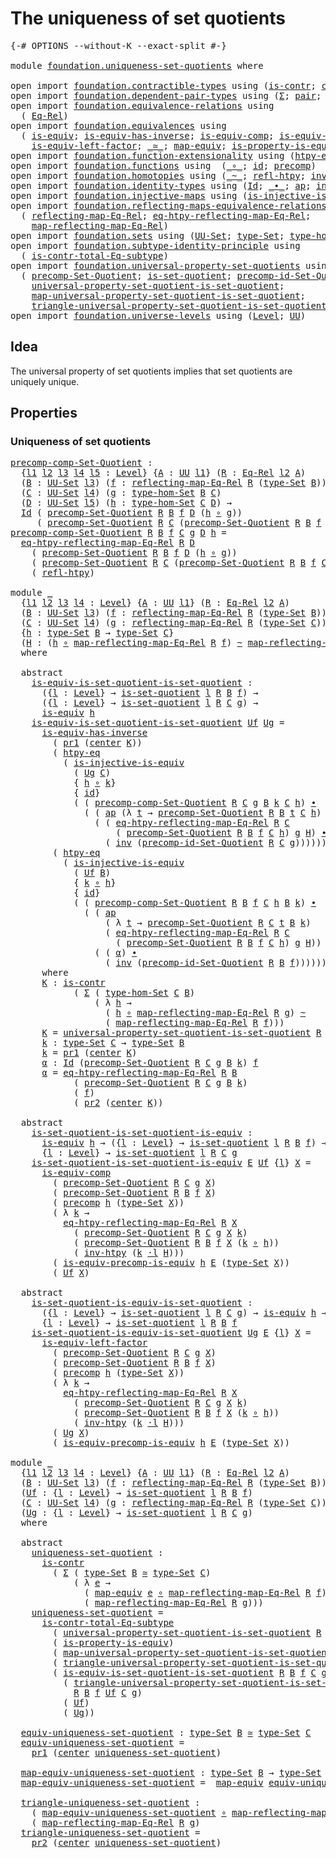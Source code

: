 # The uniqueness of set quotients

<pre class="Agda"><a id="44" class="Symbol">{-#</a> <a id="48" class="Keyword">OPTIONS</a> <a id="56" class="Pragma">--without-K</a> <a id="68" class="Pragma">--exact-split</a> <a id="82" class="Symbol">#-}</a>

<a id="87" class="Keyword">module</a> <a id="94" href="foundation.uniqueness-set-quotients.html" class="Module">foundation.uniqueness-set-quotients</a> <a id="130" class="Keyword">where</a>

<a id="137" class="Keyword">open</a> <a id="142" class="Keyword">import</a> <a id="149" href="foundation.contractible-types.html" class="Module">foundation.contractible-types</a> <a id="179" class="Keyword">using</a> <a id="185" class="Symbol">(</a><a id="186" href="foundation-core.contractible-types.html#992" class="Function">is-contr</a><a id="194" class="Symbol">;</a> <a id="196" href="foundation-core.contractible-types.html#1085" class="Function">center</a><a id="202" class="Symbol">)</a>
<a id="204" class="Keyword">open</a> <a id="209" class="Keyword">import</a> <a id="216" href="foundation.dependent-pair-types.html" class="Module">foundation.dependent-pair-types</a> <a id="248" class="Keyword">using</a> <a id="254" class="Symbol">(</a><a id="255" href="foundation-core.dependent-pair-types.html#502" class="Record">Σ</a><a id="256" class="Symbol">;</a> <a id="258" href="foundation-core.dependent-pair-types.html#575" class="InductiveConstructor">pair</a><a id="262" class="Symbol">;</a> <a id="264" href="foundation-core.dependent-pair-types.html#592" class="Field">pr1</a><a id="267" class="Symbol">;</a> <a id="269" href="foundation-core.dependent-pair-types.html#604" class="Field">pr2</a><a id="272" class="Symbol">)</a>
<a id="274" class="Keyword">open</a> <a id="279" class="Keyword">import</a> <a id="286" href="foundation.equivalence-relations.html" class="Module">foundation.equivalence-relations</a> <a id="319" class="Keyword">using</a>
  <a id="327" class="Symbol">(</a> <a id="329" href="foundation.equivalence-relations.html#957" class="Function">Eq-Rel</a><a id="335" class="Symbol">)</a>
<a id="337" class="Keyword">open</a> <a id="342" class="Keyword">import</a> <a id="349" href="foundation.equivalences.html" class="Module">foundation.equivalences</a> <a id="373" class="Keyword">using</a>
  <a id="381" class="Symbol">(</a> <a id="383" href="foundation-core.equivalences.html#1542" class="Function">is-equiv</a><a id="391" class="Symbol">;</a> <a id="393" href="foundation-core.equivalences.html#2999" class="Function">is-equiv-has-inverse</a><a id="413" class="Symbol">;</a> <a id="415" href="foundation-core.equivalences.html#7183" class="Function">is-equiv-comp</a><a id="428" class="Symbol">;</a> <a id="430" href="foundation.equivalences.html#7843" class="Function">is-equiv-precomp-is-equiv</a><a id="455" class="Symbol">;</a>
    <a id="461" href="foundation-core.equivalences.html#8158" class="Function">is-equiv-left-factor</a><a id="481" class="Symbol">;</a> <a id="483" href="foundation-core.equivalences.html#1607" class="Function Operator">_≃_</a><a id="486" class="Symbol">;</a> <a id="488" href="foundation-core.equivalences.html#1807" class="Function">map-equiv</a><a id="497" class="Symbol">;</a> <a id="499" href="foundation.equivalences.html#12189" class="Function">is-property-is-equiv</a><a id="519" class="Symbol">)</a>
<a id="521" class="Keyword">open</a> <a id="526" class="Keyword">import</a> <a id="533" href="foundation.function-extensionality.html" class="Module">foundation.function-extensionality</a> <a id="568" class="Keyword">using</a> <a id="574" class="Symbol">(</a><a id="575" href="foundation-core.function-extensionality.html#964" class="Function">htpy-eq</a><a id="582" class="Symbol">)</a>
<a id="584" class="Keyword">open</a> <a id="589" class="Keyword">import</a> <a id="596" href="foundation.functions.html" class="Module">foundation.functions</a> <a id="617" class="Keyword">using</a>  <a id="624" class="Symbol">(</a><a id="625" href="foundation-core.functions.html#407" class="Function Operator">_∘_</a><a id="628" class="Symbol">;</a> <a id="630" href="foundation-core.functions.html#309" class="Function">id</a><a id="632" class="Symbol">;</a> <a id="634" href="foundation-core.functions.html#925" class="Function">precomp</a><a id="641" class="Symbol">)</a>
<a id="643" class="Keyword">open</a> <a id="648" class="Keyword">import</a> <a id="655" href="foundation.homotopies.html" class="Module">foundation.homotopies</a> <a id="677" class="Keyword">using</a> <a id="683" class="Symbol">(</a><a id="684" href="foundation-core.homotopies.html#545" class="Function Operator">_~_</a><a id="687" class="Symbol">;</a> <a id="689" href="foundation-core.homotopies.html#710" class="Function">refl-htpy</a><a id="698" class="Symbol">;</a> <a id="700" href="foundation-core.homotopies.html#967" class="Function">inv-htpy</a><a id="708" class="Symbol">;</a> <a id="710" href="foundation-core.homotopies.html#1846" class="Function Operator">_·l_</a><a id="714" class="Symbol">)</a>
<a id="716" class="Keyword">open</a> <a id="721" class="Keyword">import</a> <a id="728" href="foundation.identity-types.html" class="Module">foundation.identity-types</a> <a id="754" class="Keyword">using</a> <a id="760" class="Symbol">(</a><a id="761" href="foundation-core.identity-types.html#1754" class="Datatype">Id</a><a id="763" class="Symbol">;</a> <a id="765" href="foundation-core.identity-types.html#2412" class="Function Operator">_∙_</a><a id="768" class="Symbol">;</a> <a id="770" href="foundation-core.identity-types.html#4017" class="Function">ap</a><a id="772" class="Symbol">;</a> <a id="774" href="foundation-core.identity-types.html#2716" class="Function">inv</a><a id="777" class="Symbol">)</a>
<a id="779" class="Keyword">open</a> <a id="784" class="Keyword">import</a> <a id="791" href="foundation.injective-maps.html" class="Module">foundation.injective-maps</a> <a id="817" class="Keyword">using</a> <a id="823" class="Symbol">(</a><a id="824" href="foundation.injective-maps.html#2755" class="Function">is-injective-is-equiv</a><a id="845" class="Symbol">)</a>
<a id="847" class="Keyword">open</a> <a id="852" class="Keyword">import</a> <a id="859" href="foundation.reflecting-maps-equivalence-relations.html" class="Module">foundation.reflecting-maps-equivalence-relations</a> <a id="908" class="Keyword">using</a>
  <a id="916" class="Symbol">(</a> <a id="918" href="foundation.reflecting-maps-equivalence-relations.html#1565" class="Function">reflecting-map-Eq-Rel</a><a id="939" class="Symbol">;</a> <a id="941" href="foundation.reflecting-maps-equivalence-relations.html#4967" class="Function">eq-htpy-reflecting-map-Eq-Rel</a><a id="970" class="Symbol">;</a>
    <a id="976" href="foundation.reflecting-maps-equivalence-relations.html#1687" class="Function">map-reflecting-map-Eq-Rel</a><a id="1001" class="Symbol">)</a>
<a id="1003" class="Keyword">open</a> <a id="1008" class="Keyword">import</a> <a id="1015" href="foundation.sets.html" class="Module">foundation.sets</a> <a id="1031" class="Keyword">using</a> <a id="1037" class="Symbol">(</a><a id="1038" href="foundation-core.sets.html#1177" class="Function">UU-Set</a><a id="1044" class="Symbol">;</a> <a id="1046" href="foundation-core.sets.html#1291" class="Function">type-Set</a><a id="1054" class="Symbol">;</a> <a id="1056" href="foundation.sets.html#3622" class="Function">type-hom-Set</a><a id="1068" class="Symbol">)</a>
<a id="1070" class="Keyword">open</a> <a id="1075" class="Keyword">import</a> <a id="1082" href="foundation.subtype-identity-principle.html" class="Module">foundation.subtype-identity-principle</a> <a id="1120" class="Keyword">using</a>
  <a id="1128" class="Symbol">(</a> <a id="1130" href="foundation-core.subtype-identity-principle.html#1572" class="Function">is-contr-total-Eq-subtype</a><a id="1155" class="Symbol">)</a>
<a id="1157" class="Keyword">open</a> <a id="1162" class="Keyword">import</a> <a id="1169" href="foundation.universal-property-set-quotients.html" class="Module">foundation.universal-property-set-quotients</a> <a id="1213" class="Keyword">using</a>
  <a id="1221" class="Symbol">(</a> <a id="1223" href="foundation.universal-property-set-quotients.html#4303" class="Function">precomp-Set-Quotient</a><a id="1243" class="Symbol">;</a> <a id="1245" href="foundation.universal-property-set-quotients.html#4582" class="Function">is-set-quotient</a><a id="1260" class="Symbol">;</a> <a id="1262" href="foundation.universal-property-set-quotients.html#5560" class="Function">precomp-id-Set-Quotient</a><a id="1285" class="Symbol">;</a>
    <a id="1291" href="foundation.universal-property-set-quotients.html#6025" class="Function">universal-property-set-quotient-is-set-quotient</a><a id="1338" class="Symbol">;</a>
    <a id="1344" href="foundation.universal-property-set-quotients.html#6519" class="Function">map-universal-property-set-quotient-is-set-quotient</a><a id="1395" class="Symbol">;</a>
    <a id="1401" href="foundation.universal-property-set-quotients.html#6870" class="Function">triangle-universal-property-set-quotient-is-set-quotient</a><a id="1457" class="Symbol">)</a>
<a id="1459" class="Keyword">open</a> <a id="1464" class="Keyword">import</a> <a id="1471" href="foundation.universe-levels.html" class="Module">foundation.universe-levels</a> <a id="1498" class="Keyword">using</a> <a id="1504" class="Symbol">(</a><a id="1505" href="Agda.Primitive.html#597" class="Postulate">Level</a><a id="1510" class="Symbol">;</a> <a id="1512" href="foundation-core.universe-levels.html#222" class="Primitive">UU</a><a id="1514" class="Symbol">)</a>
</pre>
## Idea

The universal property of set quotients implies that set quotients are uniquely unique.

## Properties

### Uniqueness of set quotients

<pre class="Agda"><a id="precomp-comp-Set-Quotient"></a><a id="1675" href="foundation.uniqueness-set-quotients.html#1675" class="Function">precomp-comp-Set-Quotient</a> <a id="1701" class="Symbol">:</a>
  <a id="1705" class="Symbol">{</a><a id="1706" href="foundation.uniqueness-set-quotients.html#1706" class="Bound">l1</a> <a id="1709" href="foundation.uniqueness-set-quotients.html#1709" class="Bound">l2</a> <a id="1712" href="foundation.uniqueness-set-quotients.html#1712" class="Bound">l3</a> <a id="1715" href="foundation.uniqueness-set-quotients.html#1715" class="Bound">l4</a> <a id="1718" href="foundation.uniqueness-set-quotients.html#1718" class="Bound">l5</a> <a id="1721" class="Symbol">:</a> <a id="1723" href="Agda.Primitive.html#597" class="Postulate">Level</a><a id="1728" class="Symbol">}</a> <a id="1730" class="Symbol">{</a><a id="1731" href="foundation.uniqueness-set-quotients.html#1731" class="Bound">A</a> <a id="1733" class="Symbol">:</a> <a id="1735" href="foundation-core.universe-levels.html#222" class="Primitive">UU</a> <a id="1738" href="foundation.uniqueness-set-quotients.html#1706" class="Bound">l1</a><a id="1740" class="Symbol">}</a> <a id="1742" class="Symbol">(</a><a id="1743" href="foundation.uniqueness-set-quotients.html#1743" class="Bound">R</a> <a id="1745" class="Symbol">:</a> <a id="1747" href="foundation.equivalence-relations.html#957" class="Function">Eq-Rel</a> <a id="1754" href="foundation.uniqueness-set-quotients.html#1709" class="Bound">l2</a> <a id="1757" href="foundation.uniqueness-set-quotients.html#1731" class="Bound">A</a><a id="1758" class="Symbol">)</a>
  <a id="1762" class="Symbol">(</a><a id="1763" href="foundation.uniqueness-set-quotients.html#1763" class="Bound">B</a> <a id="1765" class="Symbol">:</a> <a id="1767" href="foundation-core.sets.html#1177" class="Function">UU-Set</a> <a id="1774" href="foundation.uniqueness-set-quotients.html#1712" class="Bound">l3</a><a id="1776" class="Symbol">)</a> <a id="1778" class="Symbol">(</a><a id="1779" href="foundation.uniqueness-set-quotients.html#1779" class="Bound">f</a> <a id="1781" class="Symbol">:</a> <a id="1783" href="foundation.reflecting-maps-equivalence-relations.html#1565" class="Function">reflecting-map-Eq-Rel</a> <a id="1805" href="foundation.uniqueness-set-quotients.html#1743" class="Bound">R</a> <a id="1807" class="Symbol">(</a><a id="1808" href="foundation-core.sets.html#1291" class="Function">type-Set</a> <a id="1817" href="foundation.uniqueness-set-quotients.html#1763" class="Bound">B</a><a id="1818" class="Symbol">))</a>
  <a id="1823" class="Symbol">(</a><a id="1824" href="foundation.uniqueness-set-quotients.html#1824" class="Bound">C</a> <a id="1826" class="Symbol">:</a> <a id="1828" href="foundation-core.sets.html#1177" class="Function">UU-Set</a> <a id="1835" href="foundation.uniqueness-set-quotients.html#1715" class="Bound">l4</a><a id="1837" class="Symbol">)</a> <a id="1839" class="Symbol">(</a><a id="1840" href="foundation.uniqueness-set-quotients.html#1840" class="Bound">g</a> <a id="1842" class="Symbol">:</a> <a id="1844" href="foundation.sets.html#3622" class="Function">type-hom-Set</a> <a id="1857" href="foundation.uniqueness-set-quotients.html#1763" class="Bound">B</a> <a id="1859" href="foundation.uniqueness-set-quotients.html#1824" class="Bound">C</a><a id="1860" class="Symbol">)</a>
  <a id="1864" class="Symbol">(</a><a id="1865" href="foundation.uniqueness-set-quotients.html#1865" class="Bound">D</a> <a id="1867" class="Symbol">:</a> <a id="1869" href="foundation-core.sets.html#1177" class="Function">UU-Set</a> <a id="1876" href="foundation.uniqueness-set-quotients.html#1718" class="Bound">l5</a><a id="1878" class="Symbol">)</a> <a id="1880" class="Symbol">(</a><a id="1881" href="foundation.uniqueness-set-quotients.html#1881" class="Bound">h</a> <a id="1883" class="Symbol">:</a> <a id="1885" href="foundation.sets.html#3622" class="Function">type-hom-Set</a> <a id="1898" href="foundation.uniqueness-set-quotients.html#1824" class="Bound">C</a> <a id="1900" href="foundation.uniqueness-set-quotients.html#1865" class="Bound">D</a><a id="1901" class="Symbol">)</a> <a id="1903" class="Symbol">→</a>
  <a id="1907" href="foundation-core.identity-types.html#1754" class="Datatype">Id</a> <a id="1910" class="Symbol">(</a> <a id="1912" href="foundation.universal-property-set-quotients.html#4303" class="Function">precomp-Set-Quotient</a> <a id="1933" href="foundation.uniqueness-set-quotients.html#1743" class="Bound">R</a> <a id="1935" href="foundation.uniqueness-set-quotients.html#1763" class="Bound">B</a> <a id="1937" href="foundation.uniqueness-set-quotients.html#1779" class="Bound">f</a> <a id="1939" href="foundation.uniqueness-set-quotients.html#1865" class="Bound">D</a> <a id="1941" class="Symbol">(</a><a id="1942" href="foundation.uniqueness-set-quotients.html#1881" class="Bound">h</a> <a id="1944" href="foundation-core.functions.html#407" class="Function Operator">∘</a> <a id="1946" href="foundation.uniqueness-set-quotients.html#1840" class="Bound">g</a><a id="1947" class="Symbol">))</a>
     <a id="1955" class="Symbol">(</a> <a id="1957" href="foundation.universal-property-set-quotients.html#4303" class="Function">precomp-Set-Quotient</a> <a id="1978" href="foundation.uniqueness-set-quotients.html#1743" class="Bound">R</a> <a id="1980" href="foundation.uniqueness-set-quotients.html#1824" class="Bound">C</a> <a id="1982" class="Symbol">(</a><a id="1983" href="foundation.universal-property-set-quotients.html#4303" class="Function">precomp-Set-Quotient</a> <a id="2004" href="foundation.uniqueness-set-quotients.html#1743" class="Bound">R</a> <a id="2006" href="foundation.uniqueness-set-quotients.html#1763" class="Bound">B</a> <a id="2008" href="foundation.uniqueness-set-quotients.html#1779" class="Bound">f</a> <a id="2010" href="foundation.uniqueness-set-quotients.html#1824" class="Bound">C</a> <a id="2012" href="foundation.uniqueness-set-quotients.html#1840" class="Bound">g</a><a id="2013" class="Symbol">)</a> <a id="2015" href="foundation.uniqueness-set-quotients.html#1865" class="Bound">D</a> <a id="2017" href="foundation.uniqueness-set-quotients.html#1881" class="Bound">h</a><a id="2018" class="Symbol">)</a>
<a id="2020" href="foundation.uniqueness-set-quotients.html#1675" class="Function">precomp-comp-Set-Quotient</a> <a id="2046" href="foundation.uniqueness-set-quotients.html#2046" class="Bound">R</a> <a id="2048" href="foundation.uniqueness-set-quotients.html#2048" class="Bound">B</a> <a id="2050" href="foundation.uniqueness-set-quotients.html#2050" class="Bound">f</a> <a id="2052" href="foundation.uniqueness-set-quotients.html#2052" class="Bound">C</a> <a id="2054" href="foundation.uniqueness-set-quotients.html#2054" class="Bound">g</a> <a id="2056" href="foundation.uniqueness-set-quotients.html#2056" class="Bound">D</a> <a id="2058" href="foundation.uniqueness-set-quotients.html#2058" class="Bound">h</a> <a id="2060" class="Symbol">=</a>
  <a id="2064" href="foundation.reflecting-maps-equivalence-relations.html#4967" class="Function">eq-htpy-reflecting-map-Eq-Rel</a> <a id="2094" href="foundation.uniqueness-set-quotients.html#2046" class="Bound">R</a> <a id="2096" href="foundation.uniqueness-set-quotients.html#2056" class="Bound">D</a>
    <a id="2102" class="Symbol">(</a> <a id="2104" href="foundation.universal-property-set-quotients.html#4303" class="Function">precomp-Set-Quotient</a> <a id="2125" href="foundation.uniqueness-set-quotients.html#2046" class="Bound">R</a> <a id="2127" href="foundation.uniqueness-set-quotients.html#2048" class="Bound">B</a> <a id="2129" href="foundation.uniqueness-set-quotients.html#2050" class="Bound">f</a> <a id="2131" href="foundation.uniqueness-set-quotients.html#2056" class="Bound">D</a> <a id="2133" class="Symbol">(</a><a id="2134" href="foundation.uniqueness-set-quotients.html#2058" class="Bound">h</a> <a id="2136" href="foundation-core.functions.html#407" class="Function Operator">∘</a> <a id="2138" href="foundation.uniqueness-set-quotients.html#2054" class="Bound">g</a><a id="2139" class="Symbol">))</a>
    <a id="2146" class="Symbol">(</a> <a id="2148" href="foundation.universal-property-set-quotients.html#4303" class="Function">precomp-Set-Quotient</a> <a id="2169" href="foundation.uniqueness-set-quotients.html#2046" class="Bound">R</a> <a id="2171" href="foundation.uniqueness-set-quotients.html#2052" class="Bound">C</a> <a id="2173" class="Symbol">(</a><a id="2174" href="foundation.universal-property-set-quotients.html#4303" class="Function">precomp-Set-Quotient</a> <a id="2195" href="foundation.uniqueness-set-quotients.html#2046" class="Bound">R</a> <a id="2197" href="foundation.uniqueness-set-quotients.html#2048" class="Bound">B</a> <a id="2199" href="foundation.uniqueness-set-quotients.html#2050" class="Bound">f</a> <a id="2201" href="foundation.uniqueness-set-quotients.html#2052" class="Bound">C</a> <a id="2203" href="foundation.uniqueness-set-quotients.html#2054" class="Bound">g</a><a id="2204" class="Symbol">)</a> <a id="2206" href="foundation.uniqueness-set-quotients.html#2056" class="Bound">D</a> <a id="2208" href="foundation.uniqueness-set-quotients.html#2058" class="Bound">h</a><a id="2209" class="Symbol">)</a>
    <a id="2215" class="Symbol">(</a> <a id="2217" href="foundation-core.homotopies.html#710" class="Function">refl-htpy</a><a id="2226" class="Symbol">)</a>

<a id="2229" class="Keyword">module</a> <a id="2236" href="foundation.uniqueness-set-quotients.html#2236" class="Module">_</a>
  <a id="2240" class="Symbol">{</a><a id="2241" href="foundation.uniqueness-set-quotients.html#2241" class="Bound">l1</a> <a id="2244" href="foundation.uniqueness-set-quotients.html#2244" class="Bound">l2</a> <a id="2247" href="foundation.uniqueness-set-quotients.html#2247" class="Bound">l3</a> <a id="2250" href="foundation.uniqueness-set-quotients.html#2250" class="Bound">l4</a> <a id="2253" class="Symbol">:</a> <a id="2255" href="Agda.Primitive.html#597" class="Postulate">Level</a><a id="2260" class="Symbol">}</a> <a id="2262" class="Symbol">{</a><a id="2263" href="foundation.uniqueness-set-quotients.html#2263" class="Bound">A</a> <a id="2265" class="Symbol">:</a> <a id="2267" href="foundation-core.universe-levels.html#222" class="Primitive">UU</a> <a id="2270" href="foundation.uniqueness-set-quotients.html#2241" class="Bound">l1</a><a id="2272" class="Symbol">}</a> <a id="2274" class="Symbol">(</a><a id="2275" href="foundation.uniqueness-set-quotients.html#2275" class="Bound">R</a> <a id="2277" class="Symbol">:</a> <a id="2279" href="foundation.equivalence-relations.html#957" class="Function">Eq-Rel</a> <a id="2286" href="foundation.uniqueness-set-quotients.html#2244" class="Bound">l2</a> <a id="2289" href="foundation.uniqueness-set-quotients.html#2263" class="Bound">A</a><a id="2290" class="Symbol">)</a>
  <a id="2294" class="Symbol">(</a><a id="2295" href="foundation.uniqueness-set-quotients.html#2295" class="Bound">B</a> <a id="2297" class="Symbol">:</a> <a id="2299" href="foundation-core.sets.html#1177" class="Function">UU-Set</a> <a id="2306" href="foundation.uniqueness-set-quotients.html#2247" class="Bound">l3</a><a id="2308" class="Symbol">)</a> <a id="2310" class="Symbol">(</a><a id="2311" href="foundation.uniqueness-set-quotients.html#2311" class="Bound">f</a> <a id="2313" class="Symbol">:</a> <a id="2315" href="foundation.reflecting-maps-equivalence-relations.html#1565" class="Function">reflecting-map-Eq-Rel</a> <a id="2337" href="foundation.uniqueness-set-quotients.html#2275" class="Bound">R</a> <a id="2339" class="Symbol">(</a><a id="2340" href="foundation-core.sets.html#1291" class="Function">type-Set</a> <a id="2349" href="foundation.uniqueness-set-quotients.html#2295" class="Bound">B</a><a id="2350" class="Symbol">))</a>
  <a id="2355" class="Symbol">(</a><a id="2356" href="foundation.uniqueness-set-quotients.html#2356" class="Bound">C</a> <a id="2358" class="Symbol">:</a> <a id="2360" href="foundation-core.sets.html#1177" class="Function">UU-Set</a> <a id="2367" href="foundation.uniqueness-set-quotients.html#2250" class="Bound">l4</a><a id="2369" class="Symbol">)</a> <a id="2371" class="Symbol">(</a><a id="2372" href="foundation.uniqueness-set-quotients.html#2372" class="Bound">g</a> <a id="2374" class="Symbol">:</a> <a id="2376" href="foundation.reflecting-maps-equivalence-relations.html#1565" class="Function">reflecting-map-Eq-Rel</a> <a id="2398" href="foundation.uniqueness-set-quotients.html#2275" class="Bound">R</a> <a id="2400" class="Symbol">(</a><a id="2401" href="foundation-core.sets.html#1291" class="Function">type-Set</a> <a id="2410" href="foundation.uniqueness-set-quotients.html#2356" class="Bound">C</a><a id="2411" class="Symbol">))</a>
  <a id="2416" class="Symbol">{</a><a id="2417" href="foundation.uniqueness-set-quotients.html#2417" class="Bound">h</a> <a id="2419" class="Symbol">:</a> <a id="2421" href="foundation-core.sets.html#1291" class="Function">type-Set</a> <a id="2430" href="foundation.uniqueness-set-quotients.html#2295" class="Bound">B</a> <a id="2432" class="Symbol">→</a> <a id="2434" href="foundation-core.sets.html#1291" class="Function">type-Set</a> <a id="2443" href="foundation.uniqueness-set-quotients.html#2356" class="Bound">C</a><a id="2444" class="Symbol">}</a>
  <a id="2448" class="Symbol">(</a><a id="2449" href="foundation.uniqueness-set-quotients.html#2449" class="Bound">H</a> <a id="2451" class="Symbol">:</a> <a id="2453" class="Symbol">(</a><a id="2454" href="foundation.uniqueness-set-quotients.html#2417" class="Bound">h</a> <a id="2456" href="foundation-core.functions.html#407" class="Function Operator">∘</a> <a id="2458" href="foundation.reflecting-maps-equivalence-relations.html#1687" class="Function">map-reflecting-map-Eq-Rel</a> <a id="2484" href="foundation.uniqueness-set-quotients.html#2275" class="Bound">R</a> <a id="2486" href="foundation.uniqueness-set-quotients.html#2311" class="Bound">f</a><a id="2487" class="Symbol">)</a> <a id="2489" href="foundation-core.homotopies.html#545" class="Function Operator">~</a> <a id="2491" href="foundation.reflecting-maps-equivalence-relations.html#1687" class="Function">map-reflecting-map-Eq-Rel</a> <a id="2517" href="foundation.uniqueness-set-quotients.html#2275" class="Bound">R</a> <a id="2519" href="foundation.uniqueness-set-quotients.html#2372" class="Bound">g</a><a id="2520" class="Symbol">)</a>
  <a id="2524" class="Keyword">where</a>

  <a id="2533" class="Keyword">abstract</a>
    <a id="2546" href="foundation.uniqueness-set-quotients.html#2546" class="Function">is-equiv-is-set-quotient-is-set-quotient</a> <a id="2587" class="Symbol">:</a>
      <a id="2595" class="Symbol">({</a><a id="2597" href="foundation.uniqueness-set-quotients.html#2597" class="Bound">l</a> <a id="2599" class="Symbol">:</a> <a id="2601" href="Agda.Primitive.html#597" class="Postulate">Level</a><a id="2606" class="Symbol">}</a> <a id="2608" class="Symbol">→</a> <a id="2610" href="foundation.universal-property-set-quotients.html#4582" class="Function">is-set-quotient</a> <a id="2626" href="foundation.uniqueness-set-quotients.html#2597" class="Bound">l</a> <a id="2628" href="foundation.uniqueness-set-quotients.html#2275" class="Bound">R</a> <a id="2630" href="foundation.uniqueness-set-quotients.html#2295" class="Bound">B</a> <a id="2632" href="foundation.uniqueness-set-quotients.html#2311" class="Bound">f</a><a id="2633" class="Symbol">)</a> <a id="2635" class="Symbol">→</a>
      <a id="2643" class="Symbol">({</a><a id="2645" href="foundation.uniqueness-set-quotients.html#2645" class="Bound">l</a> <a id="2647" class="Symbol">:</a> <a id="2649" href="Agda.Primitive.html#597" class="Postulate">Level</a><a id="2654" class="Symbol">}</a> <a id="2656" class="Symbol">→</a> <a id="2658" href="foundation.universal-property-set-quotients.html#4582" class="Function">is-set-quotient</a> <a id="2674" href="foundation.uniqueness-set-quotients.html#2645" class="Bound">l</a> <a id="2676" href="foundation.uniqueness-set-quotients.html#2275" class="Bound">R</a> <a id="2678" href="foundation.uniqueness-set-quotients.html#2356" class="Bound">C</a> <a id="2680" href="foundation.uniqueness-set-quotients.html#2372" class="Bound">g</a><a id="2681" class="Symbol">)</a> <a id="2683" class="Symbol">→</a>
      <a id="2691" href="foundation-core.equivalences.html#1542" class="Function">is-equiv</a> <a id="2700" href="foundation.uniqueness-set-quotients.html#2417" class="Bound">h</a>
    <a id="2706" href="foundation.uniqueness-set-quotients.html#2546" class="Function">is-equiv-is-set-quotient-is-set-quotient</a> <a id="2747" href="foundation.uniqueness-set-quotients.html#2747" class="Bound">Uf</a> <a id="2750" href="foundation.uniqueness-set-quotients.html#2750" class="Bound">Ug</a> <a id="2753" class="Symbol">=</a>
      <a id="2761" href="foundation-core.equivalences.html#2999" class="Function">is-equiv-has-inverse</a> 
        <a id="2791" class="Symbol">(</a> <a id="2793" href="foundation-core.dependent-pair-types.html#592" class="Field">pr1</a> <a id="2797" class="Symbol">(</a><a id="2798" href="foundation-core.contractible-types.html#1085" class="Function">center</a> <a id="2805" href="foundation.uniqueness-set-quotients.html#3691" class="Function">K</a><a id="2806" class="Symbol">))</a>
        <a id="2817" class="Symbol">(</a> <a id="2819" href="foundation-core.function-extensionality.html#964" class="Function">htpy-eq</a>
          <a id="2837" class="Symbol">(</a> <a id="2839" href="foundation.injective-maps.html#2755" class="Function">is-injective-is-equiv</a>
            <a id="2873" class="Symbol">(</a> <a id="2875" href="foundation.uniqueness-set-quotients.html#2750" class="Bound">Ug</a> <a id="2878" href="foundation.uniqueness-set-quotients.html#2356" class="Bound">C</a><a id="2879" class="Symbol">)</a>
            <a id="2893" class="Symbol">{</a> <a id="2895" href="foundation.uniqueness-set-quotients.html#2417" class="Bound">h</a> <a id="2897" href="foundation-core.functions.html#407" class="Function Operator">∘</a> <a id="2899" href="foundation.uniqueness-set-quotients.html#3951" class="Function">k</a><a id="2900" class="Symbol">}</a>
            <a id="2914" class="Symbol">{</a> <a id="2916" href="foundation-core.functions.html#309" class="Function">id</a><a id="2918" class="Symbol">}</a>
            <a id="2932" class="Symbol">(</a> <a id="2934" class="Symbol">(</a> <a id="2936" href="foundation.uniqueness-set-quotients.html#1675" class="Function">precomp-comp-Set-Quotient</a> <a id="2962" href="foundation.uniqueness-set-quotients.html#2275" class="Bound">R</a> <a id="2964" href="foundation.uniqueness-set-quotients.html#2356" class="Bound">C</a> <a id="2966" href="foundation.uniqueness-set-quotients.html#2372" class="Bound">g</a> <a id="2968" href="foundation.uniqueness-set-quotients.html#2295" class="Bound">B</a> <a id="2970" href="foundation.uniqueness-set-quotients.html#3951" class="Function">k</a> <a id="2972" href="foundation.uniqueness-set-quotients.html#2356" class="Bound">C</a> <a id="2974" href="foundation.uniqueness-set-quotients.html#2417" class="Bound">h</a><a id="2975" class="Symbol">)</a> <a id="2977" href="foundation-core.identity-types.html#2412" class="Function Operator">∙</a>
              <a id="2993" class="Symbol">(</a> <a id="2995" class="Symbol">(</a> <a id="2997" href="foundation-core.identity-types.html#4017" class="Function">ap</a> <a id="3000" class="Symbol">(λ</a> <a id="3003" href="foundation.uniqueness-set-quotients.html#3003" class="Bound">t</a> <a id="3005" class="Symbol">→</a> <a id="3007" href="foundation.universal-property-set-quotients.html#4303" class="Function">precomp-Set-Quotient</a> <a id="3028" href="foundation.uniqueness-set-quotients.html#2275" class="Bound">R</a> <a id="3030" href="foundation.uniqueness-set-quotients.html#2295" class="Bound">B</a> <a id="3032" href="foundation.uniqueness-set-quotients.html#3003" class="Bound">t</a> <a id="3034" href="foundation.uniqueness-set-quotients.html#2356" class="Bound">C</a> <a id="3036" href="foundation.uniqueness-set-quotients.html#2417" class="Bound">h</a><a id="3037" class="Symbol">)</a> <a id="3039" href="foundation.uniqueness-set-quotients.html#4010" class="Function">α</a><a id="3040" class="Symbol">)</a> <a id="3042" href="foundation-core.identity-types.html#2412" class="Function Operator">∙</a>
                <a id="3060" class="Symbol">(</a> <a id="3062" class="Symbol">(</a> <a id="3064" href="foundation.reflecting-maps-equivalence-relations.html#4967" class="Function">eq-htpy-reflecting-map-Eq-Rel</a> <a id="3094" href="foundation.uniqueness-set-quotients.html#2275" class="Bound">R</a> <a id="3096" href="foundation.uniqueness-set-quotients.html#2356" class="Bound">C</a>
                    <a id="3118" class="Symbol">(</a> <a id="3120" href="foundation.universal-property-set-quotients.html#4303" class="Function">precomp-Set-Quotient</a> <a id="3141" href="foundation.uniqueness-set-quotients.html#2275" class="Bound">R</a> <a id="3143" href="foundation.uniqueness-set-quotients.html#2295" class="Bound">B</a> <a id="3145" href="foundation.uniqueness-set-quotients.html#2311" class="Bound">f</a> <a id="3147" href="foundation.uniqueness-set-quotients.html#2356" class="Bound">C</a> <a id="3149" href="foundation.uniqueness-set-quotients.html#2417" class="Bound">h</a><a id="3150" class="Symbol">)</a> <a id="3152" href="foundation.uniqueness-set-quotients.html#2372" class="Bound">g</a> <a id="3154" href="foundation.uniqueness-set-quotients.html#2449" class="Bound">H</a><a id="3155" class="Symbol">)</a> <a id="3157" href="foundation-core.identity-types.html#2412" class="Function Operator">∙</a>
                  <a id="3177" class="Symbol">(</a> <a id="3179" href="foundation-core.identity-types.html#2716" class="Function">inv</a> <a id="3183" class="Symbol">(</a><a id="3184" href="foundation.universal-property-set-quotients.html#5560" class="Function">precomp-id-Set-Quotient</a> <a id="3208" href="foundation.uniqueness-set-quotients.html#2275" class="Bound">R</a> <a id="3210" href="foundation.uniqueness-set-quotients.html#2356" class="Bound">C</a> <a id="3212" href="foundation.uniqueness-set-quotients.html#2372" class="Bound">g</a><a id="3213" class="Symbol">)))))))</a>
        <a id="3229" class="Symbol">(</a> <a id="3231" href="foundation-core.function-extensionality.html#964" class="Function">htpy-eq</a>
          <a id="3249" class="Symbol">(</a> <a id="3251" href="foundation.injective-maps.html#2755" class="Function">is-injective-is-equiv</a>
            <a id="3285" class="Symbol">(</a> <a id="3287" href="foundation.uniqueness-set-quotients.html#2747" class="Bound">Uf</a> <a id="3290" href="foundation.uniqueness-set-quotients.html#2295" class="Bound">B</a><a id="3291" class="Symbol">)</a>
            <a id="3305" class="Symbol">{</a> <a id="3307" href="foundation.uniqueness-set-quotients.html#3951" class="Function">k</a> <a id="3309" href="foundation-core.functions.html#407" class="Function Operator">∘</a> <a id="3311" href="foundation.uniqueness-set-quotients.html#2417" class="Bound">h</a><a id="3312" class="Symbol">}</a>
            <a id="3326" class="Symbol">{</a> <a id="3328" href="foundation-core.functions.html#309" class="Function">id</a><a id="3330" class="Symbol">}</a>
            <a id="3344" class="Symbol">(</a> <a id="3346" class="Symbol">(</a> <a id="3348" href="foundation.uniqueness-set-quotients.html#1675" class="Function">precomp-comp-Set-Quotient</a> <a id="3374" href="foundation.uniqueness-set-quotients.html#2275" class="Bound">R</a> <a id="3376" href="foundation.uniqueness-set-quotients.html#2295" class="Bound">B</a> <a id="3378" href="foundation.uniqueness-set-quotients.html#2311" class="Bound">f</a> <a id="3380" href="foundation.uniqueness-set-quotients.html#2356" class="Bound">C</a> <a id="3382" href="foundation.uniqueness-set-quotients.html#2417" class="Bound">h</a> <a id="3384" href="foundation.uniqueness-set-quotients.html#2295" class="Bound">B</a> <a id="3386" href="foundation.uniqueness-set-quotients.html#3951" class="Function">k</a><a id="3387" class="Symbol">)</a> <a id="3389" href="foundation-core.identity-types.html#2412" class="Function Operator">∙</a>
              <a id="3405" class="Symbol">(</a> <a id="3407" class="Symbol">(</a> <a id="3409" href="foundation-core.identity-types.html#4017" class="Function">ap</a>
                  <a id="3430" class="Symbol">(</a> <a id="3432" class="Symbol">λ</a> <a id="3434" href="foundation.uniqueness-set-quotients.html#3434" class="Bound">t</a> <a id="3436" class="Symbol">→</a> <a id="3438" href="foundation.universal-property-set-quotients.html#4303" class="Function">precomp-Set-Quotient</a> <a id="3459" href="foundation.uniqueness-set-quotients.html#2275" class="Bound">R</a> <a id="3461" href="foundation.uniqueness-set-quotients.html#2356" class="Bound">C</a> <a id="3463" href="foundation.uniqueness-set-quotients.html#3434" class="Bound">t</a> <a id="3465" href="foundation.uniqueness-set-quotients.html#2295" class="Bound">B</a> <a id="3467" href="foundation.uniqueness-set-quotients.html#3951" class="Function">k</a><a id="3468" class="Symbol">)</a>
                  <a id="3488" class="Symbol">(</a> <a id="3490" href="foundation.reflecting-maps-equivalence-relations.html#4967" class="Function">eq-htpy-reflecting-map-Eq-Rel</a> <a id="3520" href="foundation.uniqueness-set-quotients.html#2275" class="Bound">R</a> <a id="3522" href="foundation.uniqueness-set-quotients.html#2356" class="Bound">C</a>
                    <a id="3544" class="Symbol">(</a> <a id="3546" href="foundation.universal-property-set-quotients.html#4303" class="Function">precomp-Set-Quotient</a> <a id="3567" href="foundation.uniqueness-set-quotients.html#2275" class="Bound">R</a> <a id="3569" href="foundation.uniqueness-set-quotients.html#2295" class="Bound">B</a> <a id="3571" href="foundation.uniqueness-set-quotients.html#2311" class="Bound">f</a> <a id="3573" href="foundation.uniqueness-set-quotients.html#2356" class="Bound">C</a> <a id="3575" href="foundation.uniqueness-set-quotients.html#2417" class="Bound">h</a><a id="3576" class="Symbol">)</a> <a id="3578" href="foundation.uniqueness-set-quotients.html#2372" class="Bound">g</a> <a id="3580" href="foundation.uniqueness-set-quotients.html#2449" class="Bound">H</a><a id="3581" class="Symbol">))</a> <a id="3584" href="foundation-core.identity-types.html#2412" class="Function Operator">∙</a>
                <a id="3602" class="Symbol">(</a> <a id="3604" class="Symbol">(</a> <a id="3606" href="foundation.uniqueness-set-quotients.html#4010" class="Function">α</a><a id="3607" class="Symbol">)</a> <a id="3609" href="foundation-core.identity-types.html#2412" class="Function Operator">∙</a>
                  <a id="3629" class="Symbol">(</a> <a id="3631" href="foundation-core.identity-types.html#2716" class="Function">inv</a> <a id="3635" class="Symbol">(</a><a id="3636" href="foundation.universal-property-set-quotients.html#5560" class="Function">precomp-id-Set-Quotient</a> <a id="3660" href="foundation.uniqueness-set-quotients.html#2275" class="Bound">R</a> <a id="3662" href="foundation.uniqueness-set-quotients.html#2295" class="Bound">B</a> <a id="3664" href="foundation.uniqueness-set-quotients.html#2311" class="Bound">f</a><a id="3665" class="Symbol">)))))))</a>
      <a id="3679" class="Keyword">where</a>
      <a id="3691" href="foundation.uniqueness-set-quotients.html#3691" class="Function">K</a> <a id="3693" class="Symbol">:</a> <a id="3695" href="foundation-core.contractible-types.html#992" class="Function">is-contr</a>
            <a id="3716" class="Symbol">(</a> <a id="3718" href="foundation-core.dependent-pair-types.html#502" class="Record">Σ</a> <a id="3720" class="Symbol">(</a> <a id="3722" href="foundation.sets.html#3622" class="Function">type-hom-Set</a> <a id="3735" href="foundation.uniqueness-set-quotients.html#2356" class="Bound">C</a> <a id="3737" href="foundation.uniqueness-set-quotients.html#2295" class="Bound">B</a><a id="3738" class="Symbol">)</a>
                <a id="3756" class="Symbol">(</a> <a id="3758" class="Symbol">λ</a> <a id="3760" href="foundation.uniqueness-set-quotients.html#3760" class="Bound">h</a> <a id="3762" class="Symbol">→</a>
                  <a id="3782" class="Symbol">(</a> <a id="3784" href="foundation.uniqueness-set-quotients.html#3760" class="Bound">h</a> <a id="3786" href="foundation-core.functions.html#407" class="Function Operator">∘</a> <a id="3788" href="foundation.reflecting-maps-equivalence-relations.html#1687" class="Function">map-reflecting-map-Eq-Rel</a> <a id="3814" href="foundation.uniqueness-set-quotients.html#2275" class="Bound">R</a> <a id="3816" href="foundation.uniqueness-set-quotients.html#2372" class="Bound">g</a><a id="3817" class="Symbol">)</a> <a id="3819" href="foundation-core.homotopies.html#545" class="Function Operator">~</a>
                  <a id="3839" class="Symbol">(</a> <a id="3841" href="foundation.reflecting-maps-equivalence-relations.html#1687" class="Function">map-reflecting-map-Eq-Rel</a> <a id="3867" href="foundation.uniqueness-set-quotients.html#2275" class="Bound">R</a> <a id="3869" href="foundation.uniqueness-set-quotients.html#2311" class="Bound">f</a><a id="3870" class="Symbol">)))</a>
      <a id="3880" href="foundation.uniqueness-set-quotients.html#3691" class="Function">K</a> <a id="3882" class="Symbol">=</a> <a id="3884" href="foundation.universal-property-set-quotients.html#6025" class="Function">universal-property-set-quotient-is-set-quotient</a> <a id="3932" href="foundation.uniqueness-set-quotients.html#2275" class="Bound">R</a> <a id="3934" href="foundation.uniqueness-set-quotients.html#2356" class="Bound">C</a> <a id="3936" href="foundation.uniqueness-set-quotients.html#2372" class="Bound">g</a> <a id="3938" href="foundation.uniqueness-set-quotients.html#2750" class="Bound">Ug</a> <a id="3941" href="foundation.uniqueness-set-quotients.html#2295" class="Bound">B</a> <a id="3943" href="foundation.uniqueness-set-quotients.html#2311" class="Bound">f</a>
      <a id="3951" href="foundation.uniqueness-set-quotients.html#3951" class="Function">k</a> <a id="3953" class="Symbol">:</a> <a id="3955" href="foundation-core.sets.html#1291" class="Function">type-Set</a> <a id="3964" href="foundation.uniqueness-set-quotients.html#2356" class="Bound">C</a> <a id="3966" class="Symbol">→</a> <a id="3968" href="foundation-core.sets.html#1291" class="Function">type-Set</a> <a id="3977" href="foundation.uniqueness-set-quotients.html#2295" class="Bound">B</a>
      <a id="3985" href="foundation.uniqueness-set-quotients.html#3951" class="Function">k</a> <a id="3987" class="Symbol">=</a> <a id="3989" href="foundation-core.dependent-pair-types.html#592" class="Field">pr1</a> <a id="3993" class="Symbol">(</a><a id="3994" href="foundation-core.contractible-types.html#1085" class="Function">center</a> <a id="4001" href="foundation.uniqueness-set-quotients.html#3691" class="Function">K</a><a id="4002" class="Symbol">)</a>
      <a id="4010" href="foundation.uniqueness-set-quotients.html#4010" class="Function">α</a> <a id="4012" class="Symbol">:</a> <a id="4014" href="foundation-core.identity-types.html#1754" class="Datatype">Id</a> <a id="4017" class="Symbol">(</a><a id="4018" href="foundation.universal-property-set-quotients.html#4303" class="Function">precomp-Set-Quotient</a> <a id="4039" href="foundation.uniqueness-set-quotients.html#2275" class="Bound">R</a> <a id="4041" href="foundation.uniqueness-set-quotients.html#2356" class="Bound">C</a> <a id="4043" href="foundation.uniqueness-set-quotients.html#2372" class="Bound">g</a> <a id="4045" href="foundation.uniqueness-set-quotients.html#2295" class="Bound">B</a> <a id="4047" href="foundation.uniqueness-set-quotients.html#3951" class="Function">k</a><a id="4048" class="Symbol">)</a> <a id="4050" href="foundation.uniqueness-set-quotients.html#2311" class="Bound">f</a>
      <a id="4058" href="foundation.uniqueness-set-quotients.html#4010" class="Function">α</a> <a id="4060" class="Symbol">=</a> <a id="4062" href="foundation.reflecting-maps-equivalence-relations.html#4967" class="Function">eq-htpy-reflecting-map-Eq-Rel</a> <a id="4092" href="foundation.uniqueness-set-quotients.html#2275" class="Bound">R</a> <a id="4094" href="foundation.uniqueness-set-quotients.html#2295" class="Bound">B</a>
            <a id="4108" class="Symbol">(</a> <a id="4110" href="foundation.universal-property-set-quotients.html#4303" class="Function">precomp-Set-Quotient</a> <a id="4131" href="foundation.uniqueness-set-quotients.html#2275" class="Bound">R</a> <a id="4133" href="foundation.uniqueness-set-quotients.html#2356" class="Bound">C</a> <a id="4135" href="foundation.uniqueness-set-quotients.html#2372" class="Bound">g</a> <a id="4137" href="foundation.uniqueness-set-quotients.html#2295" class="Bound">B</a> <a id="4139" href="foundation.uniqueness-set-quotients.html#3951" class="Function">k</a><a id="4140" class="Symbol">)</a>
            <a id="4154" class="Symbol">(</a> <a id="4156" href="foundation.uniqueness-set-quotients.html#2311" class="Bound">f</a><a id="4157" class="Symbol">)</a>
            <a id="4171" class="Symbol">(</a> <a id="4173" href="foundation-core.dependent-pair-types.html#604" class="Field">pr2</a> <a id="4177" class="Symbol">(</a><a id="4178" href="foundation-core.contractible-types.html#1085" class="Function">center</a> <a id="4185" href="foundation.uniqueness-set-quotients.html#3691" class="Function">K</a><a id="4186" class="Symbol">))</a>

  <a id="4192" class="Keyword">abstract</a>
    <a id="4205" href="foundation.uniqueness-set-quotients.html#4205" class="Function">is-set-quotient-is-set-quotient-is-equiv</a> <a id="4246" class="Symbol">:</a>
      <a id="4254" href="foundation-core.equivalences.html#1542" class="Function">is-equiv</a> <a id="4263" href="foundation.uniqueness-set-quotients.html#2417" class="Bound">h</a> <a id="4265" class="Symbol">→</a> <a id="4267" class="Symbol">({</a><a id="4269" href="foundation.uniqueness-set-quotients.html#4269" class="Bound">l</a> <a id="4271" class="Symbol">:</a> <a id="4273" href="Agda.Primitive.html#597" class="Postulate">Level</a><a id="4278" class="Symbol">}</a> <a id="4280" class="Symbol">→</a> <a id="4282" href="foundation.universal-property-set-quotients.html#4582" class="Function">is-set-quotient</a> <a id="4298" href="foundation.uniqueness-set-quotients.html#4269" class="Bound">l</a> <a id="4300" href="foundation.uniqueness-set-quotients.html#2275" class="Bound">R</a> <a id="4302" href="foundation.uniqueness-set-quotients.html#2295" class="Bound">B</a> <a id="4304" href="foundation.uniqueness-set-quotients.html#2311" class="Bound">f</a><a id="4305" class="Symbol">)</a> <a id="4307" class="Symbol">→</a>
      <a id="4315" class="Symbol">{</a><a id="4316" href="foundation.uniqueness-set-quotients.html#4316" class="Bound">l</a> <a id="4318" class="Symbol">:</a> <a id="4320" href="Agda.Primitive.html#597" class="Postulate">Level</a><a id="4325" class="Symbol">}</a> <a id="4327" class="Symbol">→</a> <a id="4329" href="foundation.universal-property-set-quotients.html#4582" class="Function">is-set-quotient</a> <a id="4345" href="foundation.uniqueness-set-quotients.html#4316" class="Bound">l</a> <a id="4347" href="foundation.uniqueness-set-quotients.html#2275" class="Bound">R</a> <a id="4349" href="foundation.uniqueness-set-quotients.html#2356" class="Bound">C</a> <a id="4351" href="foundation.uniqueness-set-quotients.html#2372" class="Bound">g</a>
    <a id="4357" href="foundation.uniqueness-set-quotients.html#4205" class="Function">is-set-quotient-is-set-quotient-is-equiv</a> <a id="4398" href="foundation.uniqueness-set-quotients.html#4398" class="Bound">E</a> <a id="4400" href="foundation.uniqueness-set-quotients.html#4400" class="Bound">Uf</a> <a id="4403" class="Symbol">{</a><a id="4404" href="foundation.uniqueness-set-quotients.html#4404" class="Bound">l</a><a id="4405" class="Symbol">}</a> <a id="4407" href="foundation.uniqueness-set-quotients.html#4407" class="Bound">X</a> <a id="4409" class="Symbol">=</a>
      <a id="4417" href="foundation-core.equivalences.html#7183" class="Function">is-equiv-comp</a>
        <a id="4439" class="Symbol">(</a> <a id="4441" href="foundation.universal-property-set-quotients.html#4303" class="Function">precomp-Set-Quotient</a> <a id="4462" href="foundation.uniqueness-set-quotients.html#2275" class="Bound">R</a> <a id="4464" href="foundation.uniqueness-set-quotients.html#2356" class="Bound">C</a> <a id="4466" href="foundation.uniqueness-set-quotients.html#2372" class="Bound">g</a> <a id="4468" href="foundation.uniqueness-set-quotients.html#4407" class="Bound">X</a><a id="4469" class="Symbol">)</a>
        <a id="4479" class="Symbol">(</a> <a id="4481" href="foundation.universal-property-set-quotients.html#4303" class="Function">precomp-Set-Quotient</a> <a id="4502" href="foundation.uniqueness-set-quotients.html#2275" class="Bound">R</a> <a id="4504" href="foundation.uniqueness-set-quotients.html#2295" class="Bound">B</a> <a id="4506" href="foundation.uniqueness-set-quotients.html#2311" class="Bound">f</a> <a id="4508" href="foundation.uniqueness-set-quotients.html#4407" class="Bound">X</a><a id="4509" class="Symbol">)</a>
        <a id="4519" class="Symbol">(</a> <a id="4521" href="foundation-core.functions.html#925" class="Function">precomp</a> <a id="4529" href="foundation.uniqueness-set-quotients.html#2417" class="Bound">h</a> <a id="4531" class="Symbol">(</a><a id="4532" href="foundation-core.sets.html#1291" class="Function">type-Set</a> <a id="4541" href="foundation.uniqueness-set-quotients.html#4407" class="Bound">X</a><a id="4542" class="Symbol">))</a>
        <a id="4553" class="Symbol">(</a> <a id="4555" class="Symbol">λ</a> <a id="4557" href="foundation.uniqueness-set-quotients.html#4557" class="Bound">k</a> <a id="4559" class="Symbol">→</a>
          <a id="4571" href="foundation.reflecting-maps-equivalence-relations.html#4967" class="Function">eq-htpy-reflecting-map-Eq-Rel</a> <a id="4601" href="foundation.uniqueness-set-quotients.html#2275" class="Bound">R</a> <a id="4603" href="foundation.uniqueness-set-quotients.html#4407" class="Bound">X</a>
            <a id="4617" class="Symbol">(</a> <a id="4619" href="foundation.universal-property-set-quotients.html#4303" class="Function">precomp-Set-Quotient</a> <a id="4640" href="foundation.uniqueness-set-quotients.html#2275" class="Bound">R</a> <a id="4642" href="foundation.uniqueness-set-quotients.html#2356" class="Bound">C</a> <a id="4644" href="foundation.uniqueness-set-quotients.html#2372" class="Bound">g</a> <a id="4646" href="foundation.uniqueness-set-quotients.html#4407" class="Bound">X</a> <a id="4648" href="foundation.uniqueness-set-quotients.html#4557" class="Bound">k</a><a id="4649" class="Symbol">)</a>
            <a id="4663" class="Symbol">(</a> <a id="4665" href="foundation.universal-property-set-quotients.html#4303" class="Function">precomp-Set-Quotient</a> <a id="4686" href="foundation.uniqueness-set-quotients.html#2275" class="Bound">R</a> <a id="4688" href="foundation.uniqueness-set-quotients.html#2295" class="Bound">B</a> <a id="4690" href="foundation.uniqueness-set-quotients.html#2311" class="Bound">f</a> <a id="4692" href="foundation.uniqueness-set-quotients.html#4407" class="Bound">X</a> <a id="4694" class="Symbol">(</a><a id="4695" href="foundation.uniqueness-set-quotients.html#4557" class="Bound">k</a> <a id="4697" href="foundation-core.functions.html#407" class="Function Operator">∘</a> <a id="4699" href="foundation.uniqueness-set-quotients.html#2417" class="Bound">h</a><a id="4700" class="Symbol">))</a>
            <a id="4715" class="Symbol">(</a> <a id="4717" href="foundation-core.homotopies.html#967" class="Function">inv-htpy</a> <a id="4726" class="Symbol">(</a><a id="4727" href="foundation.uniqueness-set-quotients.html#4557" class="Bound">k</a> <a id="4729" href="foundation-core.homotopies.html#1846" class="Function Operator">·l</a> <a id="4732" href="foundation.uniqueness-set-quotients.html#2449" class="Bound">H</a><a id="4733" class="Symbol">)))</a>
        <a id="4745" class="Symbol">(</a> <a id="4747" href="foundation.equivalences.html#7843" class="Function">is-equiv-precomp-is-equiv</a> <a id="4773" href="foundation.uniqueness-set-quotients.html#2417" class="Bound">h</a> <a id="4775" href="foundation.uniqueness-set-quotients.html#4398" class="Bound">E</a> <a id="4777" class="Symbol">(</a><a id="4778" href="foundation-core.sets.html#1291" class="Function">type-Set</a> <a id="4787" href="foundation.uniqueness-set-quotients.html#4407" class="Bound">X</a><a id="4788" class="Symbol">))</a>
        <a id="4799" class="Symbol">(</a> <a id="4801" href="foundation.uniqueness-set-quotients.html#4400" class="Bound">Uf</a> <a id="4804" href="foundation.uniqueness-set-quotients.html#4407" class="Bound">X</a><a id="4805" class="Symbol">)</a>

  <a id="4810" class="Keyword">abstract</a>
    <a id="4823" href="foundation.uniqueness-set-quotients.html#4823" class="Function">is-set-quotient-is-equiv-is-set-quotient</a> <a id="4864" class="Symbol">:</a>
      <a id="4872" class="Symbol">({</a><a id="4874" href="foundation.uniqueness-set-quotients.html#4874" class="Bound">l</a> <a id="4876" class="Symbol">:</a> <a id="4878" href="Agda.Primitive.html#597" class="Postulate">Level</a><a id="4883" class="Symbol">}</a> <a id="4885" class="Symbol">→</a> <a id="4887" href="foundation.universal-property-set-quotients.html#4582" class="Function">is-set-quotient</a> <a id="4903" href="foundation.uniqueness-set-quotients.html#4874" class="Bound">l</a> <a id="4905" href="foundation.uniqueness-set-quotients.html#2275" class="Bound">R</a> <a id="4907" href="foundation.uniqueness-set-quotients.html#2356" class="Bound">C</a> <a id="4909" href="foundation.uniqueness-set-quotients.html#2372" class="Bound">g</a><a id="4910" class="Symbol">)</a> <a id="4912" class="Symbol">→</a> <a id="4914" href="foundation-core.equivalences.html#1542" class="Function">is-equiv</a> <a id="4923" href="foundation.uniqueness-set-quotients.html#2417" class="Bound">h</a> <a id="4925" class="Symbol">→</a>
      <a id="4933" class="Symbol">{</a><a id="4934" href="foundation.uniqueness-set-quotients.html#4934" class="Bound">l</a> <a id="4936" class="Symbol">:</a> <a id="4938" href="Agda.Primitive.html#597" class="Postulate">Level</a><a id="4943" class="Symbol">}</a> <a id="4945" class="Symbol">→</a> <a id="4947" href="foundation.universal-property-set-quotients.html#4582" class="Function">is-set-quotient</a> <a id="4963" href="foundation.uniqueness-set-quotients.html#4934" class="Bound">l</a> <a id="4965" href="foundation.uniqueness-set-quotients.html#2275" class="Bound">R</a> <a id="4967" href="foundation.uniqueness-set-quotients.html#2295" class="Bound">B</a> <a id="4969" href="foundation.uniqueness-set-quotients.html#2311" class="Bound">f</a>
    <a id="4975" href="foundation.uniqueness-set-quotients.html#4823" class="Function">is-set-quotient-is-equiv-is-set-quotient</a> <a id="5016" href="foundation.uniqueness-set-quotients.html#5016" class="Bound">Ug</a> <a id="5019" href="foundation.uniqueness-set-quotients.html#5019" class="Bound">E</a> <a id="5021" class="Symbol">{</a><a id="5022" href="foundation.uniqueness-set-quotients.html#5022" class="Bound">l</a><a id="5023" class="Symbol">}</a> <a id="5025" href="foundation.uniqueness-set-quotients.html#5025" class="Bound">X</a> <a id="5027" class="Symbol">=</a>
      <a id="5035" href="foundation-core.equivalences.html#8158" class="Function">is-equiv-left-factor</a>
        <a id="5064" class="Symbol">(</a> <a id="5066" href="foundation.universal-property-set-quotients.html#4303" class="Function">precomp-Set-Quotient</a> <a id="5087" href="foundation.uniqueness-set-quotients.html#2275" class="Bound">R</a> <a id="5089" href="foundation.uniqueness-set-quotients.html#2356" class="Bound">C</a> <a id="5091" href="foundation.uniqueness-set-quotients.html#2372" class="Bound">g</a> <a id="5093" href="foundation.uniqueness-set-quotients.html#5025" class="Bound">X</a><a id="5094" class="Symbol">)</a>
        <a id="5104" class="Symbol">(</a> <a id="5106" href="foundation.universal-property-set-quotients.html#4303" class="Function">precomp-Set-Quotient</a> <a id="5127" href="foundation.uniqueness-set-quotients.html#2275" class="Bound">R</a> <a id="5129" href="foundation.uniqueness-set-quotients.html#2295" class="Bound">B</a> <a id="5131" href="foundation.uniqueness-set-quotients.html#2311" class="Bound">f</a> <a id="5133" href="foundation.uniqueness-set-quotients.html#5025" class="Bound">X</a><a id="5134" class="Symbol">)</a>
        <a id="5144" class="Symbol">(</a> <a id="5146" href="foundation-core.functions.html#925" class="Function">precomp</a> <a id="5154" href="foundation.uniqueness-set-quotients.html#2417" class="Bound">h</a> <a id="5156" class="Symbol">(</a><a id="5157" href="foundation-core.sets.html#1291" class="Function">type-Set</a> <a id="5166" href="foundation.uniqueness-set-quotients.html#5025" class="Bound">X</a><a id="5167" class="Symbol">))</a>
        <a id="5178" class="Symbol">(</a> <a id="5180" class="Symbol">λ</a> <a id="5182" href="foundation.uniqueness-set-quotients.html#5182" class="Bound">k</a> <a id="5184" class="Symbol">→</a>
          <a id="5196" href="foundation.reflecting-maps-equivalence-relations.html#4967" class="Function">eq-htpy-reflecting-map-Eq-Rel</a> <a id="5226" href="foundation.uniqueness-set-quotients.html#2275" class="Bound">R</a> <a id="5228" href="foundation.uniqueness-set-quotients.html#5025" class="Bound">X</a>
            <a id="5242" class="Symbol">(</a> <a id="5244" href="foundation.universal-property-set-quotients.html#4303" class="Function">precomp-Set-Quotient</a> <a id="5265" href="foundation.uniqueness-set-quotients.html#2275" class="Bound">R</a> <a id="5267" href="foundation.uniqueness-set-quotients.html#2356" class="Bound">C</a> <a id="5269" href="foundation.uniqueness-set-quotients.html#2372" class="Bound">g</a> <a id="5271" href="foundation.uniqueness-set-quotients.html#5025" class="Bound">X</a> <a id="5273" href="foundation.uniqueness-set-quotients.html#5182" class="Bound">k</a><a id="5274" class="Symbol">)</a>
            <a id="5288" class="Symbol">(</a> <a id="5290" href="foundation.universal-property-set-quotients.html#4303" class="Function">precomp-Set-Quotient</a> <a id="5311" href="foundation.uniqueness-set-quotients.html#2275" class="Bound">R</a> <a id="5313" href="foundation.uniqueness-set-quotients.html#2295" class="Bound">B</a> <a id="5315" href="foundation.uniqueness-set-quotients.html#2311" class="Bound">f</a> <a id="5317" href="foundation.uniqueness-set-quotients.html#5025" class="Bound">X</a> <a id="5319" class="Symbol">(</a><a id="5320" href="foundation.uniqueness-set-quotients.html#5182" class="Bound">k</a> <a id="5322" href="foundation-core.functions.html#407" class="Function Operator">∘</a> <a id="5324" href="foundation.uniqueness-set-quotients.html#2417" class="Bound">h</a><a id="5325" class="Symbol">))</a>
            <a id="5340" class="Symbol">(</a> <a id="5342" href="foundation-core.homotopies.html#967" class="Function">inv-htpy</a> <a id="5351" class="Symbol">(</a><a id="5352" href="foundation.uniqueness-set-quotients.html#5182" class="Bound">k</a> <a id="5354" href="foundation-core.homotopies.html#1846" class="Function Operator">·l</a> <a id="5357" href="foundation.uniqueness-set-quotients.html#2449" class="Bound">H</a><a id="5358" class="Symbol">)))</a>
        <a id="5370" class="Symbol">(</a> <a id="5372" href="foundation.uniqueness-set-quotients.html#5016" class="Bound">Ug</a> <a id="5375" href="foundation.uniqueness-set-quotients.html#5025" class="Bound">X</a><a id="5376" class="Symbol">)</a>
        <a id="5386" class="Symbol">(</a> <a id="5388" href="foundation.equivalences.html#7843" class="Function">is-equiv-precomp-is-equiv</a> <a id="5414" href="foundation.uniqueness-set-quotients.html#2417" class="Bound">h</a> <a id="5416" href="foundation.uniqueness-set-quotients.html#5019" class="Bound">E</a> <a id="5418" class="Symbol">(</a><a id="5419" href="foundation-core.sets.html#1291" class="Function">type-Set</a> <a id="5428" href="foundation.uniqueness-set-quotients.html#5025" class="Bound">X</a><a id="5429" class="Symbol">))</a>

<a id="5433" class="Keyword">module</a> <a id="5440" href="foundation.uniqueness-set-quotients.html#5440" class="Module">_</a>
  <a id="5444" class="Symbol">{</a><a id="5445" href="foundation.uniqueness-set-quotients.html#5445" class="Bound">l1</a> <a id="5448" href="foundation.uniqueness-set-quotients.html#5448" class="Bound">l2</a> <a id="5451" href="foundation.uniqueness-set-quotients.html#5451" class="Bound">l3</a> <a id="5454" href="foundation.uniqueness-set-quotients.html#5454" class="Bound">l4</a> <a id="5457" class="Symbol">:</a> <a id="5459" href="Agda.Primitive.html#597" class="Postulate">Level</a><a id="5464" class="Symbol">}</a> <a id="5466" class="Symbol">{</a><a id="5467" href="foundation.uniqueness-set-quotients.html#5467" class="Bound">A</a> <a id="5469" class="Symbol">:</a> <a id="5471" href="foundation-core.universe-levels.html#222" class="Primitive">UU</a> <a id="5474" href="foundation.uniqueness-set-quotients.html#5445" class="Bound">l1</a><a id="5476" class="Symbol">}</a> <a id="5478" class="Symbol">(</a><a id="5479" href="foundation.uniqueness-set-quotients.html#5479" class="Bound">R</a> <a id="5481" class="Symbol">:</a> <a id="5483" href="foundation.equivalence-relations.html#957" class="Function">Eq-Rel</a> <a id="5490" href="foundation.uniqueness-set-quotients.html#5448" class="Bound">l2</a> <a id="5493" href="foundation.uniqueness-set-quotients.html#5467" class="Bound">A</a><a id="5494" class="Symbol">)</a>
  <a id="5498" class="Symbol">(</a><a id="5499" href="foundation.uniqueness-set-quotients.html#5499" class="Bound">B</a> <a id="5501" class="Symbol">:</a> <a id="5503" href="foundation-core.sets.html#1177" class="Function">UU-Set</a> <a id="5510" href="foundation.uniqueness-set-quotients.html#5451" class="Bound">l3</a><a id="5512" class="Symbol">)</a> <a id="5514" class="Symbol">(</a><a id="5515" href="foundation.uniqueness-set-quotients.html#5515" class="Bound">f</a> <a id="5517" class="Symbol">:</a> <a id="5519" href="foundation.reflecting-maps-equivalence-relations.html#1565" class="Function">reflecting-map-Eq-Rel</a> <a id="5541" href="foundation.uniqueness-set-quotients.html#5479" class="Bound">R</a> <a id="5543" class="Symbol">(</a><a id="5544" href="foundation-core.sets.html#1291" class="Function">type-Set</a> <a id="5553" href="foundation.uniqueness-set-quotients.html#5499" class="Bound">B</a><a id="5554" class="Symbol">))</a> 
  <a id="5560" class="Symbol">(</a><a id="5561" href="foundation.uniqueness-set-quotients.html#5561" class="Bound">Uf</a> <a id="5564" class="Symbol">:</a> <a id="5566" class="Symbol">{</a><a id="5567" href="foundation.uniqueness-set-quotients.html#5567" class="Bound">l</a> <a id="5569" class="Symbol">:</a> <a id="5571" href="Agda.Primitive.html#597" class="Postulate">Level</a><a id="5576" class="Symbol">}</a> <a id="5578" class="Symbol">→</a> <a id="5580" href="foundation.universal-property-set-quotients.html#4582" class="Function">is-set-quotient</a> <a id="5596" href="foundation.uniqueness-set-quotients.html#5567" class="Bound">l</a> <a id="5598" href="foundation.uniqueness-set-quotients.html#5479" class="Bound">R</a> <a id="5600" href="foundation.uniqueness-set-quotients.html#5499" class="Bound">B</a> <a id="5602" href="foundation.uniqueness-set-quotients.html#5515" class="Bound">f</a><a id="5603" class="Symbol">)</a>
  <a id="5607" class="Symbol">(</a><a id="5608" href="foundation.uniqueness-set-quotients.html#5608" class="Bound">C</a> <a id="5610" class="Symbol">:</a> <a id="5612" href="foundation-core.sets.html#1177" class="Function">UU-Set</a> <a id="5619" href="foundation.uniqueness-set-quotients.html#5454" class="Bound">l4</a><a id="5621" class="Symbol">)</a> <a id="5623" class="Symbol">(</a><a id="5624" href="foundation.uniqueness-set-quotients.html#5624" class="Bound">g</a> <a id="5626" class="Symbol">:</a> <a id="5628" href="foundation.reflecting-maps-equivalence-relations.html#1565" class="Function">reflecting-map-Eq-Rel</a> <a id="5650" href="foundation.uniqueness-set-quotients.html#5479" class="Bound">R</a> <a id="5652" class="Symbol">(</a><a id="5653" href="foundation-core.sets.html#1291" class="Function">type-Set</a> <a id="5662" href="foundation.uniqueness-set-quotients.html#5608" class="Bound">C</a><a id="5663" class="Symbol">))</a>
  <a id="5668" class="Symbol">(</a><a id="5669" href="foundation.uniqueness-set-quotients.html#5669" class="Bound">Ug</a> <a id="5672" class="Symbol">:</a> <a id="5674" class="Symbol">{</a><a id="5675" href="foundation.uniqueness-set-quotients.html#5675" class="Bound">l</a> <a id="5677" class="Symbol">:</a> <a id="5679" href="Agda.Primitive.html#597" class="Postulate">Level</a><a id="5684" class="Symbol">}</a> <a id="5686" class="Symbol">→</a> <a id="5688" href="foundation.universal-property-set-quotients.html#4582" class="Function">is-set-quotient</a> <a id="5704" href="foundation.uniqueness-set-quotients.html#5675" class="Bound">l</a> <a id="5706" href="foundation.uniqueness-set-quotients.html#5479" class="Bound">R</a> <a id="5708" href="foundation.uniqueness-set-quotients.html#5608" class="Bound">C</a> <a id="5710" href="foundation.uniqueness-set-quotients.html#5624" class="Bound">g</a><a id="5711" class="Symbol">)</a>
  <a id="5715" class="Keyword">where</a>

  <a id="5724" class="Keyword">abstract</a>
    <a id="5737" href="foundation.uniqueness-set-quotients.html#5737" class="Function">uniqueness-set-quotient</a> <a id="5761" class="Symbol">:</a>
      <a id="5769" href="foundation-core.contractible-types.html#992" class="Function">is-contr</a>
        <a id="5786" class="Symbol">(</a> <a id="5788" href="foundation-core.dependent-pair-types.html#502" class="Record">Σ</a> <a id="5790" class="Symbol">(</a> <a id="5792" href="foundation-core.sets.html#1291" class="Function">type-Set</a> <a id="5801" href="foundation.uniqueness-set-quotients.html#5499" class="Bound">B</a> <a id="5803" href="foundation-core.equivalences.html#1607" class="Function Operator">≃</a> <a id="5805" href="foundation-core.sets.html#1291" class="Function">type-Set</a> <a id="5814" href="foundation.uniqueness-set-quotients.html#5608" class="Bound">C</a><a id="5815" class="Symbol">)</a>
            <a id="5829" class="Symbol">(</a> <a id="5831" class="Symbol">λ</a> <a id="5833" href="foundation.uniqueness-set-quotients.html#5833" class="Bound">e</a> <a id="5835" class="Symbol">→</a>
              <a id="5851" class="Symbol">(</a> <a id="5853" href="foundation-core.equivalences.html#1807" class="Function">map-equiv</a> <a id="5863" href="foundation.uniqueness-set-quotients.html#5833" class="Bound">e</a> <a id="5865" href="foundation-core.functions.html#407" class="Function Operator">∘</a> <a id="5867" href="foundation.reflecting-maps-equivalence-relations.html#1687" class="Function">map-reflecting-map-Eq-Rel</a> <a id="5893" href="foundation.uniqueness-set-quotients.html#5479" class="Bound">R</a> <a id="5895" href="foundation.uniqueness-set-quotients.html#5515" class="Bound">f</a><a id="5896" class="Symbol">)</a> <a id="5898" href="foundation-core.homotopies.html#545" class="Function Operator">~</a>
              <a id="5914" class="Symbol">(</a> <a id="5916" href="foundation.reflecting-maps-equivalence-relations.html#1687" class="Function">map-reflecting-map-Eq-Rel</a> <a id="5942" href="foundation.uniqueness-set-quotients.html#5479" class="Bound">R</a> <a id="5944" href="foundation.uniqueness-set-quotients.html#5624" class="Bound">g</a><a id="5945" class="Symbol">)))</a>
    <a id="5953" href="foundation.uniqueness-set-quotients.html#5737" class="Function">uniqueness-set-quotient</a> <a id="5977" class="Symbol">=</a>
      <a id="5985" href="foundation-core.subtype-identity-principle.html#1572" class="Function">is-contr-total-Eq-subtype</a>
        <a id="6019" class="Symbol">(</a> <a id="6021" href="foundation.universal-property-set-quotients.html#6025" class="Function">universal-property-set-quotient-is-set-quotient</a> <a id="6069" href="foundation.uniqueness-set-quotients.html#5479" class="Bound">R</a> <a id="6071" href="foundation.uniqueness-set-quotients.html#5499" class="Bound">B</a> <a id="6073" href="foundation.uniqueness-set-quotients.html#5515" class="Bound">f</a> <a id="6075" href="foundation.uniqueness-set-quotients.html#5561" class="Bound">Uf</a> <a id="6078" href="foundation.uniqueness-set-quotients.html#5608" class="Bound">C</a> <a id="6080" href="foundation.uniqueness-set-quotients.html#5624" class="Bound">g</a><a id="6081" class="Symbol">)</a>
        <a id="6091" class="Symbol">(</a> <a id="6093" href="foundation.equivalences.html#12189" class="Function">is-property-is-equiv</a><a id="6113" class="Symbol">)</a>
        <a id="6123" class="Symbol">(</a> <a id="6125" href="foundation.universal-property-set-quotients.html#6519" class="Function">map-universal-property-set-quotient-is-set-quotient</a> <a id="6177" href="foundation.uniqueness-set-quotients.html#5479" class="Bound">R</a> <a id="6179" href="foundation.uniqueness-set-quotients.html#5499" class="Bound">B</a> <a id="6181" href="foundation.uniqueness-set-quotients.html#5515" class="Bound">f</a> <a id="6183" href="foundation.uniqueness-set-quotients.html#5561" class="Bound">Uf</a> <a id="6186" href="foundation.uniqueness-set-quotients.html#5608" class="Bound">C</a> <a id="6188" href="foundation.uniqueness-set-quotients.html#5624" class="Bound">g</a><a id="6189" class="Symbol">)</a>
        <a id="6199" class="Symbol">(</a> <a id="6201" href="foundation.universal-property-set-quotients.html#6870" class="Function">triangle-universal-property-set-quotient-is-set-quotient</a> <a id="6258" href="foundation.uniqueness-set-quotients.html#5479" class="Bound">R</a> <a id="6260" href="foundation.uniqueness-set-quotients.html#5499" class="Bound">B</a> <a id="6262" href="foundation.uniqueness-set-quotients.html#5515" class="Bound">f</a> <a id="6264" href="foundation.uniqueness-set-quotients.html#5561" class="Bound">Uf</a> <a id="6267" href="foundation.uniqueness-set-quotients.html#5608" class="Bound">C</a> <a id="6269" href="foundation.uniqueness-set-quotients.html#5624" class="Bound">g</a><a id="6270" class="Symbol">)</a>
        <a id="6280" class="Symbol">(</a> <a id="6282" href="foundation.uniqueness-set-quotients.html#2546" class="Function">is-equiv-is-set-quotient-is-set-quotient</a> <a id="6323" href="foundation.uniqueness-set-quotients.html#5479" class="Bound">R</a> <a id="6325" href="foundation.uniqueness-set-quotients.html#5499" class="Bound">B</a> <a id="6327" href="foundation.uniqueness-set-quotients.html#5515" class="Bound">f</a> <a id="6329" href="foundation.uniqueness-set-quotients.html#5608" class="Bound">C</a> <a id="6331" href="foundation.uniqueness-set-quotients.html#5624" class="Bound">g</a>
          <a id="6343" class="Symbol">(</a> <a id="6345" href="foundation.universal-property-set-quotients.html#6870" class="Function">triangle-universal-property-set-quotient-is-set-quotient</a>
            <a id="6414" href="foundation.uniqueness-set-quotients.html#5479" class="Bound">R</a> <a id="6416" href="foundation.uniqueness-set-quotients.html#5499" class="Bound">B</a> <a id="6418" href="foundation.uniqueness-set-quotients.html#5515" class="Bound">f</a> <a id="6420" href="foundation.uniqueness-set-quotients.html#5561" class="Bound">Uf</a> <a id="6423" href="foundation.uniqueness-set-quotients.html#5608" class="Bound">C</a> <a id="6425" href="foundation.uniqueness-set-quotients.html#5624" class="Bound">g</a><a id="6426" class="Symbol">)</a>
          <a id="6438" class="Symbol">(</a> <a id="6440" href="foundation.uniqueness-set-quotients.html#5561" class="Bound">Uf</a><a id="6442" class="Symbol">)</a>
          <a id="6454" class="Symbol">(</a> <a id="6456" href="foundation.uniqueness-set-quotients.html#5669" class="Bound">Ug</a><a id="6458" class="Symbol">))</a>

  <a id="6464" href="foundation.uniqueness-set-quotients.html#6464" class="Function">equiv-uniqueness-set-quotient</a> <a id="6494" class="Symbol">:</a> <a id="6496" href="foundation-core.sets.html#1291" class="Function">type-Set</a> <a id="6505" href="foundation.uniqueness-set-quotients.html#5499" class="Bound">B</a> <a id="6507" href="foundation-core.equivalences.html#1607" class="Function Operator">≃</a> <a id="6509" href="foundation-core.sets.html#1291" class="Function">type-Set</a> <a id="6518" href="foundation.uniqueness-set-quotients.html#5608" class="Bound">C</a>
  <a id="6522" href="foundation.uniqueness-set-quotients.html#6464" class="Function">equiv-uniqueness-set-quotient</a> <a id="6552" class="Symbol">=</a>
    <a id="6558" href="foundation-core.dependent-pair-types.html#592" class="Field">pr1</a> <a id="6562" class="Symbol">(</a><a id="6563" href="foundation-core.contractible-types.html#1085" class="Function">center</a> <a id="6570" href="foundation.uniqueness-set-quotients.html#5737" class="Function">uniqueness-set-quotient</a><a id="6593" class="Symbol">)</a>

  <a id="6598" href="foundation.uniqueness-set-quotients.html#6598" class="Function">map-equiv-uniqueness-set-quotient</a> <a id="6632" class="Symbol">:</a> <a id="6634" href="foundation-core.sets.html#1291" class="Function">type-Set</a> <a id="6643" href="foundation.uniqueness-set-quotients.html#5499" class="Bound">B</a> <a id="6645" class="Symbol">→</a> <a id="6647" href="foundation-core.sets.html#1291" class="Function">type-Set</a> <a id="6656" href="foundation.uniqueness-set-quotients.html#5608" class="Bound">C</a>
  <a id="6660" href="foundation.uniqueness-set-quotients.html#6598" class="Function">map-equiv-uniqueness-set-quotient</a> <a id="6694" class="Symbol">=</a>  <a id="6697" href="foundation-core.equivalences.html#1807" class="Function">map-equiv</a> <a id="6707" href="foundation.uniqueness-set-quotients.html#6464" class="Function">equiv-uniqueness-set-quotient</a>

  <a id="6740" href="foundation.uniqueness-set-quotients.html#6740" class="Function">triangle-uniqueness-set-quotient</a> <a id="6773" class="Symbol">:</a>
    <a id="6779" class="Symbol">(</a> <a id="6781" href="foundation.uniqueness-set-quotients.html#6598" class="Function">map-equiv-uniqueness-set-quotient</a> <a id="6815" href="foundation-core.functions.html#407" class="Function Operator">∘</a> <a id="6817" href="foundation.reflecting-maps-equivalence-relations.html#1687" class="Function">map-reflecting-map-Eq-Rel</a> <a id="6843" href="foundation.uniqueness-set-quotients.html#5479" class="Bound">R</a> <a id="6845" href="foundation.uniqueness-set-quotients.html#5515" class="Bound">f</a><a id="6846" class="Symbol">)</a> <a id="6848" href="foundation-core.homotopies.html#545" class="Function Operator">~</a>
    <a id="6854" class="Symbol">(</a> <a id="6856" href="foundation.reflecting-maps-equivalence-relations.html#1687" class="Function">map-reflecting-map-Eq-Rel</a> <a id="6882" href="foundation.uniqueness-set-quotients.html#5479" class="Bound">R</a> <a id="6884" href="foundation.uniqueness-set-quotients.html#5624" class="Bound">g</a><a id="6885" class="Symbol">)</a>
  <a id="6889" href="foundation.uniqueness-set-quotients.html#6740" class="Function">triangle-uniqueness-set-quotient</a> <a id="6922" class="Symbol">=</a>
    <a id="6928" href="foundation-core.dependent-pair-types.html#604" class="Field">pr2</a> <a id="6932" class="Symbol">(</a><a id="6933" href="foundation-core.contractible-types.html#1085" class="Function">center</a> <a id="6940" href="foundation.uniqueness-set-quotients.html#5737" class="Function">uniqueness-set-quotient</a><a id="6963" class="Symbol">)</a>
</pre>
